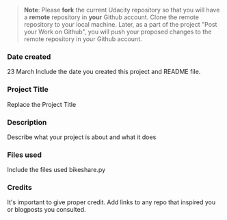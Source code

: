 >**Note**: Please **fork** the current Udacity repository so that you will have a **remote** repository in **your** Github account. Clone the remote repository to your local machine. Later, as a part of the project "Post your Work on Github", you will push your proposed changes to the remote repository in your Github account.

### Date created
23 March
Include the date you created this project and README file.

### Project Title
Replace the Project Title

### Description
Describe what your project is about and what it does

### Files used
Include the files used
bikeshare.py

### Credits
It's important to give proper credit. Add links to any repo that inspired you or blogposts you consulted.

